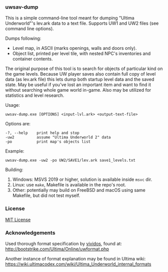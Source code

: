 ### uwsav-dump

This is a simple command-line tool meant for dumping "Ultima Underworld"'s lev.ark data to a text file.
Supports UW1 and UW2 files (see command line options).

Dumps following:
- Level map, in ASCII (marks openings, walls and doors only).
- Object list, printed per level tile, with nested NPC's inventories and container contents.

The original purpose of this tool is to search for objects of particular kind on the game levels.
Because UW player saves also contain full copy of level data (as lev.ark file) this lets dump both startup level data and the saved state.
May be useful if you've lost an important item and want to find it without searching whole game world in-game.
Also may be utilized for statistics and level research.

Usage:

    uwsav-dump.exe [OPTIONS] <input-lvl.ark> <output-text-file>

Options are:

    -?, --help    print help and stop
    -uw2          assume "Ultima Underworld 2" data
    -po           print map's objects list

Example:

    uwsav-dump.exe -uw2 -po UW2/SAVE1/lev.ark save1_levels.txt

Building:

1. Windows: MSVS 2019 or higher, solution is available inside `msvc` dir.
2. Linux: use `make`, Makefile is available in the repo's root.
3. Other: potentially may build on FreeBSD and macOS using same Makefile, but did not test myself.

### License

[MIT License](LICENSE.md)

### Acknowledgements

Used thorough format specification by [vividos](https://github.com/vividos/), found at:
http://bootstrike.com/Ultima/Online/uwformat.php

Another instance of format explanation may be found in Ultima wiki:
https://wiki.ultimacodex.com/wiki/Ultima_Underworld_internal_formats
